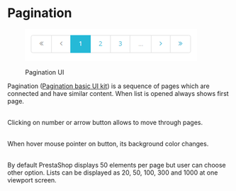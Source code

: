 # Pagination

<figure><img src="../../../.gitbook/assets/image (5) (4).png" alt=""><figcaption><p>Pagination UI</p></figcaption></figure>

Pagination ([Pagination basic UI kit](https://build.prestashop-project.org/prestashop-ui-kit/?path=/story/pagination--basic)) is a sequence of pages which are connected and have similar content. When list is opened always shows first page.&#x20;

\
Clicking on number or arrow button allows to move through pages.&#x20;

\
When hover mouse pointer on button, its background color changes.&#x20;

\
By default PrestaShop displays 50 elements per page but user can choose other option. Lists can be displayed as 20, 50, 100, 300 and 1000 at one viewport screen.
